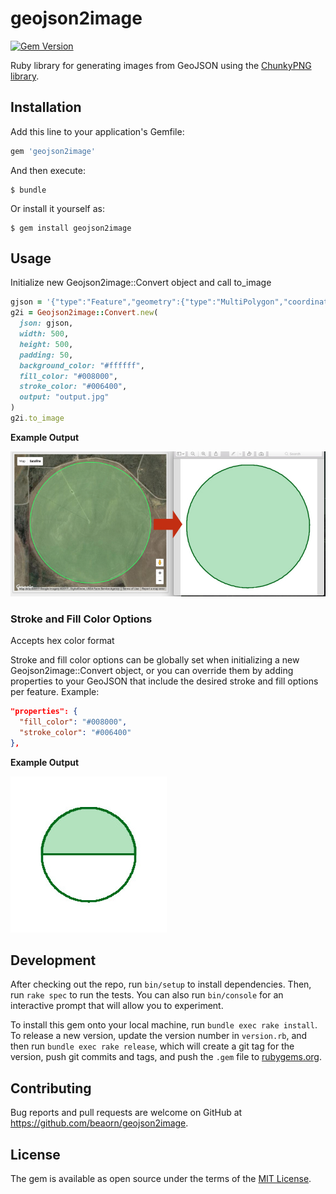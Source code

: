 # geojson2image

[![Gem Version](http://img.shields.io/gem/v/geojson2image.svg)][gem]

[gem]: https://rubygems.org/gems/geojson2image

Ruby library for generating images from GeoJSON using the [ChunkyPNG library](https://github.com/wvanbergen/chunky_png).

## Installation

Add this line to your application's Gemfile:

```ruby
gem 'geojson2image'
```

And then execute:

    $ bundle

Or install it yourself as:

    $ gem install geojson2image

## Usage

Initialize new Geojson2image::Convert object and call to_image
```ruby
gjson = '{"type":"Feature","geometry":{"type":"MultiPolygon","coordinates":[......'
g2i = Geojson2image::Convert.new(
  json: gjson,
  width: 500,
  height: 500,
  padding: 50,
  background_color: "#ffffff",
  fill_color: "#008000",
  stroke_color: "#006400",
  output: "output.jpg"
)
g2i.to_image
```

**Example Output**

![Example Output](example/example_output.jpg?raw=true "Example Output")

### Stroke and Fill Color Options

Accepts hex color format

Stroke and fill color options can be globally set when initializing a
new Geojson2image::Convert object, or you can override them by adding
properties to your GeoJSON that include the desired stroke and fill options per
feature. Example:

```json
"properties": {
  "fill_color": "#008000",
  "stroke_color": "#006400"
},
```
**Example Output**

![Example Output](example/fill_options_example.jpg?raw=true "Fill Options Example Output")

## Development

After checking out the repo, run `bin/setup` to install dependencies. Then, run `rake spec` to run the tests. You can also run `bin/console` for an interactive prompt that will allow you to experiment.

To install this gem onto your local machine, run `bundle exec rake install`. To release a new version, update the version number in `version.rb`, and then run `bundle exec rake release`, which will create a git tag for the version, push git commits and tags, and push the `.gem` file to [rubygems.org](https://rubygems.org).

## Contributing

Bug reports and pull requests are welcome on GitHub at https://github.com/beaorn/geojson2image.


## License

The gem is available as open source under the terms of the [MIT License](http://opensource.org/licenses/MIT).
